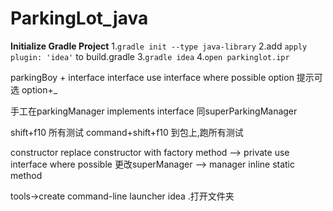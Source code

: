 # ParkingLot_java

**Initialize Gradle Project**
1.`gradle init --type java-library`
2.add `apply plugin: 'idea'` to build.gradle
3.`gradle idea`
4.`open parkinglot.ipr`


parkingBoy + interface
interface
use interface where possible
option 提示可选 option+_

手工在parkingManager implements interface
同superParkingManager

shift+f10  所有测试
command+shift+f10 到包上,跑所有测试

constructor replace constructor with factory method  --> private
use interface where possible
更改superManager --> manager
inline static method

tools->create command-line launcher idea .打开文件夹







